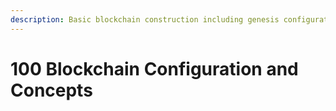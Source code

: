 ```yaml
---
description: Basic blockchain construction including genesis configuration and networks.
---
```


# 100 Blockchain Configuration and Concepts

